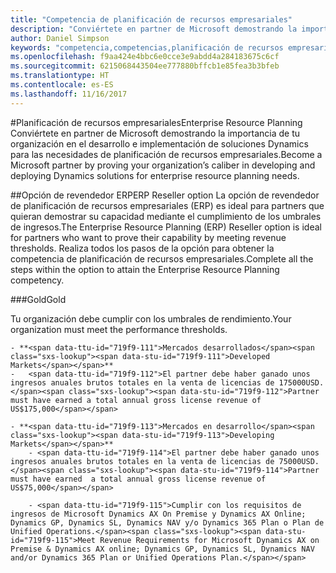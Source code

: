 ```yaml
---
title: "Competencia de planificación de recursos empresariales"
description: "Conviértete en partner de Microsoft demostrando la importancia de tu organización en el desarrollo e implementación de soluciones Dynamics para las necesidades de planificación de recursos empresariales."
author: Daniel Simpson
keywords: "competencia,competencias,planificación de recursos empresariales"
ms.openlocfilehash: f9aa424e4bbc6e0cce3e9abdd4a284183675c6cf
ms.sourcegitcommit: 6215068443504ee777880bffcb1e85fea3b3bfeb
ms.translationtype: HT
ms.contentlocale: es-ES
ms.lasthandoff: 11/16/2017
---
```

#<a name="enterprise-resource-planning"></a><span data-ttu-id="719f9-104">Planificación de recursos empresariales</span><span class="sxs-lookup"><span data-stu-id="719f9-104">Enterprise Resource Planning</span></span> 
<span data-ttu-id="719f9-105">Conviértete en partner de Microsoft demostrando la importancia de tu organización en el desarrollo e implementación de soluciones Dynamics para las necesidades de planificación de recursos empresariales.</span><span class="sxs-lookup"><span data-stu-id="719f9-105">Become a Microsoft partner by proving your organization’s caliber in developing and deploying Dynamics solutions for enterprise resource planning needs.</span></span>

##<a name="erp-reseller-option"></a><span data-ttu-id="719f9-106">Opción de revendedor ERP</span><span class="sxs-lookup"><span data-stu-id="719f9-106">ERP Reseller option</span></span>
<span data-ttu-id="719f9-107">La opción de revendedor de planificación de recursos empresariales (ERP) es ideal para partners que quieran demostrar su capacidad mediante el cumplimiento de los umbrales de ingresos.</span><span class="sxs-lookup"><span data-stu-id="719f9-107">The Enterprise Resource Planning (ERP) Reseller option is ideal for partners who want to prove their capability by meeting revenue thresholds.</span></span> <span data-ttu-id="719f9-108">Realiza todos los pasos de la opción para obtener la competencia de planificación de recursos empresariales.</span><span class="sxs-lookup"><span data-stu-id="719f9-108">Complete all the steps within the option to attain the Enterprise Resource Planning competency.</span></span>

###<a name="gold"></a><span data-ttu-id="719f9-109">Gold</span><span class="sxs-lookup"><span data-stu-id="719f9-109">Gold</span></span>

<span data-ttu-id="719f9-110">Tu organización debe cumplir con los umbrales de rendimiento.</span><span class="sxs-lookup"><span data-stu-id="719f9-110">Your organization must meet the performance thresholds.</span></span>

    - **<span data-ttu-id="719f9-111">Mercados desarrollados</span><span class="sxs-lookup"><span data-stu-id="719f9-111">Developed Markets</span></span>**
    -   <span data-ttu-id="719f9-112">El partner debe haber ganado unos ingresos anuales brutos totales en la venta de licencias de 175000USD.</span><span class="sxs-lookup"><span data-stu-id="719f9-112">Partner must have earned a total annual gross license revenue of US$175,000</span></span>
  
    - **<span data-ttu-id="719f9-113">Mercados en desarrollo</span><span class="sxs-lookup"><span data-stu-id="719f9-113">Developing Markets</span></span>**
        - <span data-ttu-id="719f9-114">El partner debe haber ganado unos ingresos anuales brutos totales en la venta de licencias de 75000USD.</span><span class="sxs-lookup"><span data-stu-id="719f9-114">Partner must have earned  a total annual gross license revenue of US$75,000</span></span> 

        - <span data-ttu-id="719f9-115">Cumplir con los requisitos de ingresos de Microsoft Dynamics AX On Premise y Dynamics AX Online; Dynamics GP, Dynamics SL, Dynamics NAV y/o Dynamics 365 Plan o Plan de Unified Operations.</span><span class="sxs-lookup"><span data-stu-id="719f9-115">Meet Revenue Requirements for Microsoft Dynamics AX on Premise & Dynamics AX online; Dynamics GP, Dynamics SL, Dynamics NAV and/or Dynamics 365 Plan or Unified Operations Plan.</span></span>  




